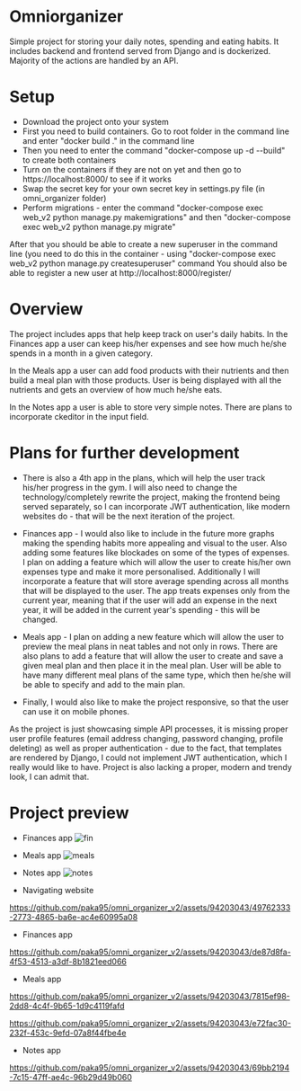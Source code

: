 # Omniorganizer

Simple project for storing your daily notes, spending and eating habits. It includes backend and frontend served from Django and is dockerized. Majority of the actions are handled by an API. 

# Setup
* Download the project onto your system
* First you need to build containers. Go to root folder in the command line and enter "docker build ." in the command line
* Then you need to enter the command "docker-compose up -d --build" to create both containers
* Turn on the containers if they are not on yet and then go to https://localhost:8000/ to see if it works
* Swap the secret key for your own secret key in settings.py file (in omni_organizer folder)
* Perform migrations - enter the command "docker-compose exec web_v2 python manage.py makemigrations" and then "docker-compose exec web_v2 python manage.py migrate"


After that you should be able to create a new superuser in the command line (you need to do this in the container - using "docker-compose exec web_v2 python manage.py createsuperuser" command
You should also be able to register a new user at http://localhost:8000/register/

# Overview
The project includes apps that help keep track on user's daily habits. In the Finances app a user can keep his/her expenses and see how much he/she spends in a month in a given category. 

In the Meals app a user can add food products with their nutrients and then build a meal plan with those products. User is being displayed with all the nutrients and gets an overview of how much he/she eats.

In the Notes app a user is able to store very simple notes. There are plans to incorporate ckeditor in the input field.

# Plans for further development
* There is also a 4th app in the plans, which will help the user track his/her progress in the gym. I will also need to change the technology/completely rewrite the project, making the frontend being served separately, so I can incorporate JWT authentication, like modern websites do - that will be the next iteration of the project.

* Finances app - I would also like to include in the future more graphs making the spending habits more appealing and visual to the user. Also adding some features like blockades on some of the types of expenses. I plan on adding a feature which will allow the user to create his/her own expenses type and make it more personalised. Additionally I will incorporate a feature that will store average spending across all months that will be displayed to the user. The app treats expenses only from the current year, meaning that if the user will add an expense in the next year, it will be added in the current year's spending - this will be changed.

* Meals app - I plan on adding a new feature which will allow the user to preview the meal plans in neat tables and not only in rows. There are also plans to add a feature that will allow the user to create and save a given meal plan and then place it in the meal plan. User will be able to have many different meal plans of the same type, which then he/she will be able to specify and add to the main plan. 

* Finally, I would also like to make the project responsive, so that the user can use it on mobile phones. 

As the project is just showcasing simple API processes, it is missing proper user profile features (email address changing, password changing, profile deleting) as well as proper authentication - due to the fact, that templates are rendered by Django, I could not implement JWT authentication, which I really would like to have. Project is also lacking a proper, modern and trendy look, I can admit that. 


# Project preview

* Finances app
![fin](https://github.com/paka95/omni_organizer_v2/assets/94203043/f1e5990b-83b2-469d-ad49-31765b81c624)

* Meals app
![meals](https://github.com/paka95/omni_organizer_v2/assets/94203043/c7c14ebf-209a-422a-a649-9c86276cadd4)

* Notes app
![notes](https://github.com/paka95/omni_organizer_v2/assets/94203043/c96d29e3-36e4-4c87-9c32-82a1c33f6c3e)

* Navigating website

https://github.com/paka95/omni_organizer_v2/assets/94203043/49762333-2773-4865-ba6e-ac4e60995a08


* Finances app

https://github.com/paka95/omni_organizer_v2/assets/94203043/de87d8fa-4f53-4513-a3df-8b1821eed066


* Meals app

https://github.com/paka95/omni_organizer_v2/assets/94203043/7815ef98-2dd8-4c4f-9b65-1d9c4119fafd


https://github.com/paka95/omni_organizer_v2/assets/94203043/e72fac30-232f-453c-9efd-07a8f44fbe4e


* Notes app

https://github.com/paka95/omni_organizer_v2/assets/94203043/69bb2194-7c15-47ff-ae4c-96b29d49b060



